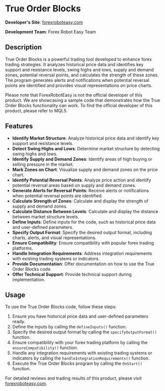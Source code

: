 # True Order Blocks

**Developer's Site**: [forexroboteasy.com](https://forexroboteasy.com/forex-robot-review/true-order-blocks-review-enhancing-forex-trading-strategies/)

**Development Team**: Forex Robot Easy Team

## Description

True Order Blocks is a powerful trading tool developed to enhance forex trading strategies. It analyzes historical price data and identifies key support and resistance levels, swing highs and lows, supply and demand zones, potential reversal points, and calculates the strength of these zones. The program generates alerts and notifications when potential reversal points are identified and provides visual representations on price charts.

Please note that ForexRobotEasy is not the official developer of this product. We are showcasing a sample code that demonstrates how the True Order Blocks functionality can work. To find the official developer of this product, please refer to MQL5.

## Features

- **Identify Market Structure**: Analyze historical price data and identify key support and resistance levels.
- **Detect Swing Highs and Lows**: Determine market structure by detecting swing highs and lows.
- **Identify Supply and Demand Zones**: Identify areas of high buying or selling pressure in the market.
- **Mark Zones on Chart**: Visualize supply and demand zones on the price chart.
- **Identify Potential Reversal Points**: Analyze price action and identify potential reversal areas based on supply and demand zones.
- **Generate Alerts for Reversal Points**: Receive alerts or notifications when potential reversal points are identified.
- **Calculate Strength of Zones**: Calculate and display the strength of supply and demand zones.
- **Calculate Distance Between Levels**: Calculate and display the distance between market structure levels.
- **Define Inputs**: Define inputs for the code, such as historical price data and user-defined parameters.
- **Specify Output Format**: Specify the desired output format, including charts, alerts, and visual representations.
- **Ensure Compatibility**: Ensure compatibility with popular forex trading platforms.
- **Handle Integration Requirements**: Address integration requirements with existing trading systems or indicators.
- **Provide Documentation**: Offer documentation on how to use the True Order Blocks code.
- **Offer Technical Support**: Provide technical support during implementation.

## Usage

To use the True Order Blocks code, follow these steps:

1. Ensure you have historical price data and user-defined parameters ready.
2. Define the inputs by calling the `defineInputs()` function.
3. Specify the desired output format by calling the `specifyOutputFormat()` function.
4. Ensure compatibility with your forex trading platform by calling the `ensureCompatibility()` function.
5. Handle any integration requirements with existing trading systems or indicators by calling the `handleIntegrationRequirements()` function.
6. Execute the True Order Blocks program by calling the `OnStart()` function.

For detailed reviews and trading results of this product, please visit [forexroboteasy.com](https://forexroboteasy.com/forex-robot-review/true-order-blocks-review-enhancing-forex-trading-strategies/).

